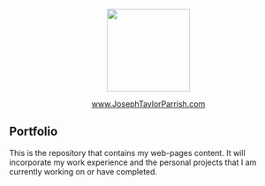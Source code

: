 <p align="center"><a href="http://josephtaylorparrish.com" target="_blank"><img width="150"src="https://s14.postimg.org/mccmu2vu9/tomato.jpg"></a></p>

<p align="center">
<a href="www.josephtaylorparrish.com">www.JosephTaylorParrish.com</a>
</p>

## Portfolio
This is the repository that contains my web-pages content. It will incorporate my work experience and the personal projects that I am currently working on or have completed.

